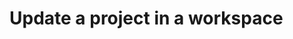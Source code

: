 #  Update a project in a workspace

<api-endpoint openapi-path="../../api/openapi.yaml" method="PATCH" endpoint="/workspaces/{workspaceId}/projects/{projectId}"/>